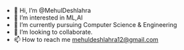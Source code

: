 - 👋 Hi, I’m @MehulDeshlahra
- 👀 I’m interested in ML,AI
- 🌱 I’m currently pursuing Computer Science & Engineering
- 💞️ I’m looking to collaborate.
- 📫 How to reach me mehuldeshlahra12@gmail.com

<!---
MehulDeshlahra/MehulDeshlahra is a ✨ special ✨ repository because its `README.md` (this file) appears on your GitHub profile.
You can click the Preview link to take a look at your changes.
--->
